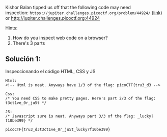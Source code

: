 Kishor Balan tipped us off that the following code may need inspection: `https://jupiter.challenges.picoctf.org/problem/44924/` ([link](https://jupiter.challenges.picoctf.org/problem/44924/)) or http://jupiter.challenges.picoctf.org:44924

Hints:
1. How do you inspect web code on a browser?
2. There's 3 parts

## Solución 1:
Inspeccionando el código HTML, CSS y JS
```
Html:
<!-- Html is neat. Anyways have 1/3 of the flag: picoCTF{tru3_d3 -->

Css:
/* You need CSS to make pretty pages. Here's part 2/3 of the flag: t3ct1ve_0r_ju5t */

JS:
/* Javascript sure is neat. Anyways part 3/3 of the flag: _lucky?f10be399} */

picoCTF{tru3_d3t3ct1ve_0r_ju5t_lucky?f10be399}

```